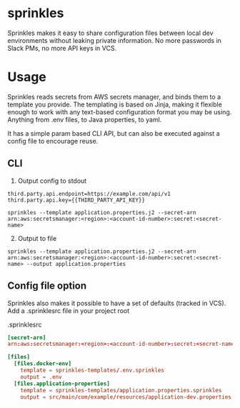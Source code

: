 # sprinkles

Sprinkles makes it easy to share configuration files between local dev
environments without leaking private information. No more passwords in Slack
PMs, no more API keys in VCS.

# Usage

Sprinkles reads secrets from AWS secrets manager, and binds them to a template
you provide. The templating is based on Jinja, making it flexible enough to
work with any text-based configuration format you may be using. Anything from
.env files, to Java properties, to yaml.

It has a simple param based CLI API, but can also be executed against a config
file to encourage reuse.

## CLI

1. Output config to stdout

```properties
third.party.api.endpoint=https://example.com/api/v1
third.party.api.key={{THIRD_PARTY_API_KEY}}
```

```
sprinkles --template application.properties.j2 --secret-arn arn:aws:secretsmanager:<region>:<account-id-number>:secret:<secret-name>
```

2. Output to file

```
sprinkles --template application.properties.j2 --secret-arn arn:aws:secretsmanager:<region>:<account-id-number>:secret:<secret-name> --output application.properties
```

## Config file option

Sprinkles also makes it possible to have a set of defaults (tracked in VCS).
Add a .sprinklesrc file in your project root


.sprinklesrc
```toml
[secret-arn]
arn:aws:secretsmanager:<region>:<account-id-number>:secret:<secret-name>

[files]
  [files.docker-env]
    template = sprinkles-templates/.env.sprinkles
    output = .env
  [files.application-properties]
    template = sprinkles-templates/application.properties.sprinkles
    output = src/main/com/example/resources/application-dev.properties
```
